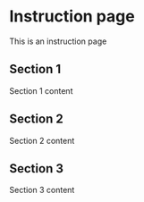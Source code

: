 # Instruction page

This is an instruction page

## Section 1

Section 1 content

## Section 2

Section 2 content

## Section 3

Section 3 content
